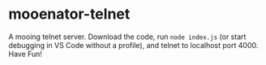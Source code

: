 # mooenator-telnet
A mooing telnet server.
Download the code, run `node index.js` (or start debugging in VS Code without a profile), and telnet to localhost port 4000. Have Fun!
